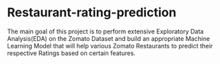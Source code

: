 # Restaurant-rating-prediction
The main goal of this project is to perform extensive Exploratory Data Analysis(EDA) on the Zomato Dataset and build an appropriate Machine Learning Model that will help various Zomato Restaurants to predict their respective Ratings based on certain features.
